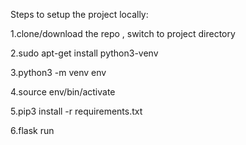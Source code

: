  Steps to setup the project locally:

1.clone/download the repo , switch to project directory

2.sudo apt-get install python3-venv

3.python3 -m venv env

4.source env/bin/activate

5.pip3 install -r requirements.txt

6.flask run
